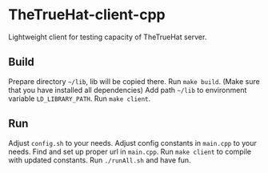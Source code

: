 # TheTrueHat-client-cpp
Lightweight client for testing capacity of TheTrueHat server.

## Build
Prepare directory `~/lib`, lib will be copied there.
Run `make build`. (Make sure that you have installed all dependencies)
Add path `~/lib` to environment variable `LD_LIBRARY_PATH`.
Run `make client`.

## Run
Adjust `config.sh` to your needs.
Adjust config constants in `main.cpp` to your needs.
Find and set up proper url in `main.cpp`.
Run `make client` to compile with updated constants.
Run `./runAll.sh` and have fun.
